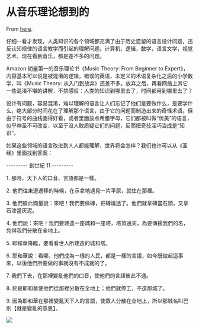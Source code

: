 # 从音乐理论想到的

From [here](https://yinwang1.substack.com/p/20-12-01).

仔细一看才发现，人类知识的各个领域都充满了由于历史遗留的语言设计问题，违反认知规律的语言教学而引起的理解问题。计算机，逻辑，数学，语言文学，视觉艺术，现在看到音乐，都是差不多的问题。

Amazon 销量第一的音乐理论书《Music Theory: From Beginner to Expert》，内容基本可以说是被混淆的逻辑，错误的英语，未定义的术语复杂化之后的小学数学，叫《Music Theory: 从入门到放弃》还差不多。放弃之后，再看网络上其它一些混淆不堪的讲解，不禁感叹：人类的知识到哪里去了，时间都用到哪里去了？

设计有问题，容易混淆，难以理解的语言让人们忘记了他们是要做什么，是要学什么，绝大部分时间花在了理解那个语言，由于它的问题而制造出来的奇怪术语。但由于符号的曲线画得好看，或者里面放点希腊字母，它们都被叫做“优美”的语言，似乎神圣不可改变，以至于没人敢质疑它们的问题，反而把奇技淫巧当成是“知识”。

如果这些领域的语言改进到人人都能理解，世界将会怎样？我们也许可以从《圣经》里面找到答案：

--------- 創世紀 11 ---------

1\. 那時，天下人的口音、言語都是一樣。

2\. 他們往東邊遷移的時候，在示拿地遇見一片平原，就住在那裡。

3\. 他們彼此商量說：來吧！我們要做磚，把磚燒透了。他們就拿磚當石頭，又拿石漆當灰泥。

4\. 他們說：來吧！我們要建造一座城和一座塔，塔頂通天，為要傳揚我們的名，免得我們分散在全地上。

5\. 耶和華降臨，要看看世人所建造的城和塔。

6\. 耶和華說：看哪，他們成為一樣的人民，都是一樣的言語，如今既做起這事來，以後他們所要做的事就沒有不成就的了。

7\. 我們下去，在那裡變亂他們的口音，使他們的言語彼此不通。

8\. 於是耶和華使他們從那裡分散在全地上；他們就停工，不造那城了。

9\. 因為耶和華在那裡變亂天下人的言語，使眾人分散在全地上，所以那城名叫巴別【就是變亂的意思】。

![](https://substackcdn.com/image/fetch/w_1456,c_limit,f_auto,q_auto:good,fl_progressive:steep/https%3A%2F%2Fbucketeer-e05bbc84-baa3-437e-9518-adb32be77984.s3.amazonaws.com%2Fpublic%2Fimages%2F562ad117-560c-4263-988a-99c2dd1b750d_1125x2330.jpeg)
